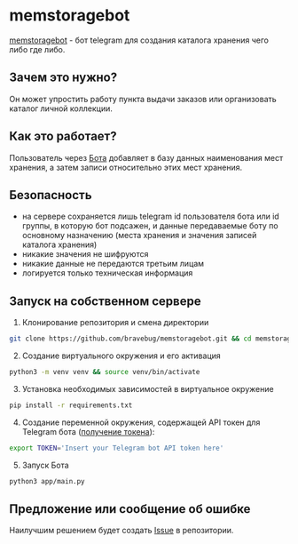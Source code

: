 # memstoragebot
[memstoragebot](https://github.com/bravebug/memstoragebot) - бот telegram для создания каталога хранения чего либо где либо. 

## Зачем это нужно?
Он может упростить работу пункта выдачи заказов или организовать каталог личной коллекции.

## Как это работает?
Пользователь через [Бота](https://t.me/memstoragebot) добавляет в базу данных наименования мест хранения, а затем записи относительно этих мест хранения.

## Безопасность

* на сервере сохраняется лишь telegram id пользователя бота или id группы, в которую бот подсажен, и данные передаваемые боту по основному назначению (места хранения и значения записей каталога хранения)
* никакие значения не шифруются
* никакие данные не передаются третьим лицам
* логируется только техническая информация

## Запуск на собственном сервере

1. Клонирование репозитория и смена директории
```bash
git clone https://github.com/bravebug/memstoragebot.git && cd memstoragebot
```

2. Создание виртуального окружения и его активация
```bash
python3 -m venv venv && source venv/bin/activate
```

3. Установка необходимых зависимостей в виртуальное окружение
```bash
pip install -r requirements.txt
```

4. Создание переменной окружения, содержащей API токен для Telegram бота ([получение токена](https://core.telegram.org/bots#3-how-do-i-create-a-bot)):
```bash
export TOKEN='Insert your Telegram bot API token here'
```

5. Запуск Бота
```bash
python3 app/main.py
```

## Предложение или сообщение об ошибке
Наилучшим решением будет создать [Issue](https://github.com/bravebug/memstoragebot/issues) в репозитории.